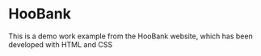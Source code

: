 # HooBank
This is a demo work example from the HooBank website, which has been developed with HTML and CSS
